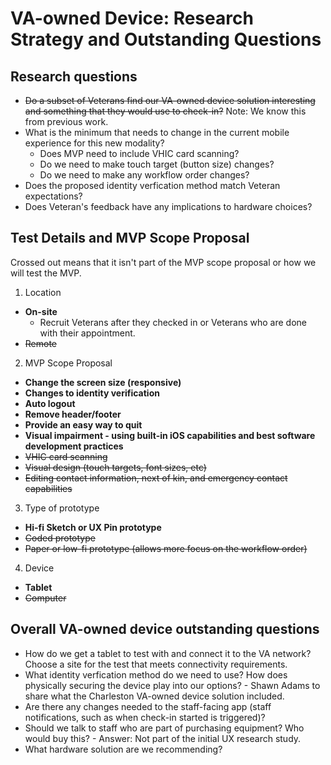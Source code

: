 # VA-owned Device: Research Strategy and Outstanding Questions

## Research questions
- ~~Do a subset of Veterans find our VA-owned device solution interesting and something that they would use to check-in?~~ Note: We know this from previous work.
- What is the minimum that needs to change in the current mobile experience for this new modality?
  - Does MVP need to include VHIC card scanning?
  - Do we need to make touch target (button size) changes?
  - Do we need to make any workflow order changes?
- Does the proposed identity verfication method match Veteran expectations?
- Does Veteran's feedback have any implications to hardware choices?

## Test Details and MVP Scope Proposal
Crossed out means that it isn't part of the MVP scope proposal or how we will test the MVP.

1. Location
  - **On-site**
    - Recruit Veterans after they checked in or Veterans who are done with their appointment.
  - ~~Remote~~
2. MVP Scope Proposal
  - **Change the screen size (responsive)**
  - **Changes to identity verification**
  - **Auto logout**
  - **Remove header/footer**
  - **Provide an easy way to quit**
  - **Visual impairment - using built-in iOS capabilities and best software development practices**
  - ~~VHIC card scanning~~
  - ~~Visual design (touch targets, font sizes, etc)~~
  - ~~Editing contact information, next of kin, and emergency contact capabilities~~
3. Type of prototype
  - **Hi-fi Sketch or UX Pin prototype**
  - ~~Coded prototype~~
  - ~~Paper or low-fi prototype (allows more focus on the workflow order)~~
4. Device
  - **Tablet**
  - ~~Computer~~

## Overall VA-owned device outstanding questions
- How do we get a tablet to test with and connect it to the VA network? Choose a site for the test that meets connectivity requirements.
- What identity verfication method do we need to use? How does physically securing the device play into our options? - Shawn Adams to share what the Charleston VA-owned device solution included.
- Are there any changes needed to the staff-facing app (staff notifications, such as when check-in started is triggered)?
- Should we talk to staff who are part of purchasing equipment? Who would buy this? - Answer: Not part of the initial UX research study.
- What hardware solution are we recommending? 
